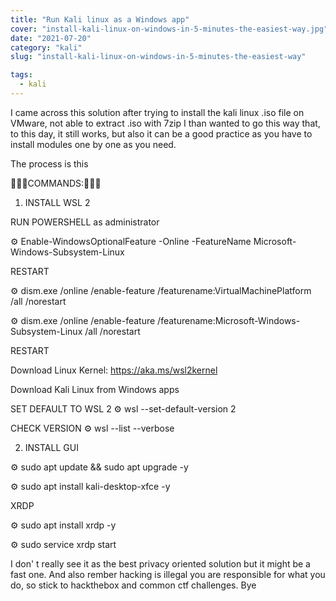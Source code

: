 ```yaml
---
title: "Run Kali linux as a Windows app"
cover: "install-kali-linux-on-windows-in-5-minutes-the-easiest-way.jpg"
date: "2021-07-20"
category: "kali"
slug: "install-kali-linux-on-windows-in-5-minutes-the-easiest-way"

tags:
  - kali
---
```


I came across this solution after trying to install the kali linux .iso file on VMware, not able to extract .iso with 7zip I than wanted to go this way that, to this day, it still works, but also it can be a good practice as you have to install modules one by one as you need.

The process is this 

🔦🔦🔦COMMANDS:🔦🔦🔦

1. INSTALL WSL 2

RUN POWERSHELL as administrator

⚙️ Enable-WindowsOptionalFeature -Online -FeatureName Microsoft-Windows-Subsystem-Linux

RESTART

⚙️ dism.exe /online /enable-feature /featurename:VirtualMachinePlatform /all /norestart

⚙️ dism.exe /online /enable-feature /featurename:Microsoft-Windows-Subsystem-Linux /all /norestart

RESTART

Download Linux Kernel: https://aka.ms/wsl2kernel

Download Kali Linux from Windows apps

SET DEFAULT TO WSL 2
⚙️ wsl --set-default-version 2

CHECK VERSION 
⚙️ wsl --list --verbose

2. INSTALL GUI

⚙️ sudo apt update && sudo apt upgrade -y

⚙️ sudo apt install kali-desktop-xfce -y

XRDP

⚙️ sudo apt install xrdp -y

⚙️ sudo service xrdp start


I don' t really see it as the best privacy oriented solution but it might be a fast one. And also rember hacking is illegal you are responsible for what you do, so stick to hackthebox and common ctf challenges. Bye